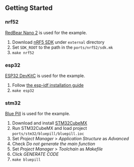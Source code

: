 ## Getting Started

### nrf52
[RedBear Nano
2](https://github.com/redbear/nRF5x/tree/master/nRF52832#ble-nano-2) is used for
the example.

1. Download [nRF5 SDK](https://www.nordicsemi.com/Software-and-tools/Software/nRF5-SDK/Download) under `external` directory
2. Set `SDK_ROOT` to the path in the `ports/nrf52/sdk.mk`
3. `make nrf52`

### esp32
[ESP32 DevKitC](https://docs.espressif.com/projects/esp-idf/en/latest/esp32/hw-reference/modules-and-boards-previous.html#esp32-core-board-v2-esp32-devkitc) is used for the example.

1. Follow [the esp-idf installation
   guide](https://docs.espressif.com/projects/esp-idf/en/latest/esp32/get-started/#installation-step-by-step)
2. `make esp32`

### stm32
[Blue Pill](https://stm32-base.org/boards/STM32F103C8T6-Blue-Pill.html) is used
for the example.

1. Download and install
   [STM32CubeMX](https://www.st.com/en/development-tools/stm32cubemx.html#get-software)
2. Run STM32CubeMX and load project `ports/stm32/bluepill/bluepill.ioc`
3. Set *Project Manager* > *Application Structure* as *Advanced*
4. Check *Do not generate the main function*
5. Set *Project Manager* > *Toolchain* as *Makefile*
6. Click *GENERATE CODE*
7. `make bluepill`
